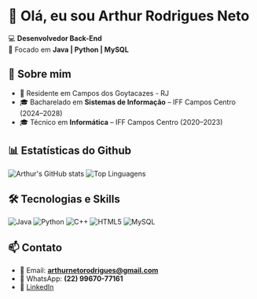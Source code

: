 # 👋 Olá, eu sou Arthur Rodrigues Neto  
💻 **Desenvolvedor Back-End**  
🚀 Focado em **Java | Python | MySQL**  

## 📌 Sobre mim
- 📍 Residente em Campos dos Goytacazes - RJ  
- 🎓 Bacharelado em **Sistemas de Informação** – IFF Campos Centro (2024–2028)  
- 🎓 Técnico em **Informática** – IFF Campos Centro (2020–2023)  

## 📊 Estatísticas do Github

![Arthur's GitHub stats](https://github-readme-stats.vercel.app/api?username=arthur-rn&show_icons=true&theme=dracula)
![Top Linguagens](https://github-readme-stats.vercel.app/api/top-langs/?username=arthur-rn&layout=compact&theme=dracula)

## 🛠️ Tecnologias e Skills

![Java](https://img.shields.io/badge/Java-ED8B00?style=for-the-badge&logo=java&logoColor=white)
![Python](https://img.shields.io/badge/Python-3776AB?style=for-the-badge&logo=python&logoColor=white)
![C++](https://img.shields.io/badge/C++-00599C?style=for-the-badge&logo=c%2B%2B&logoColor=white)
![HTML5](https://img.shields.io/badge/HTML5-E34F26?style=for-the-badge&logo=html5&logoColor=white)
![MySQL](https://img.shields.io/badge/MySQL-4479A1?style=for-the-badge&logo=mysql&logoColor=white)

## 📫 Contato
- 📧 Email: **arthurnetorodrigues@gmail.com**  
- 📱 WhatsApp: **(22) 99670-77161**  
- 💼 [LinkedIn](https://www.linkedin.com/in/arthur-rodrigues-neto-281463220/)
